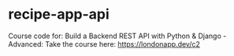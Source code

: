 # recipe-app-api
Course code for: Build a Backend REST API with Python &amp; Django - Advanced: Take the course here: https://londonapp.dev/c2

